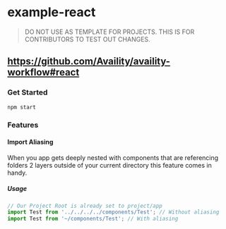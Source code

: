# example-react

> DO NOT USE AS TEMPLATE FOR PROJECTS. THIS IS FOR CONTRIBUTORS TO TEST OUT CHANGES.

## https://github.com/Availity/availity-workflow#react

### Get Started

```bash
npm start
```
### Features
#### Import Aliasing 
When you app gets deeply nested with components that are referencing folders 2 layers outside of your current directory this feature comes in handy.
##### Usage
```javascript
// Our Project Root is already set to project/app
import Test from '../../../../components/Test'; // Without aliasing
import Test from '~/components/Test'; // With aliasing
```
